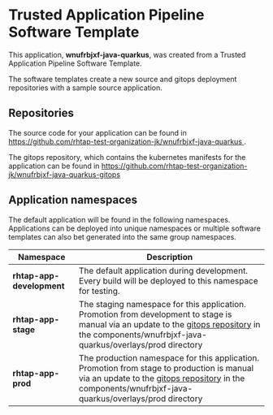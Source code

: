 # Trusted Application Pipeline Software Template

This application, **wnufrbjxf-java-quarkus**, was created from a Trusted Application Pipeline Software Template.

The software templates create a new source and gitops deployment repositories with a sample source application. 

## Repositories

The source code for your application can be found in [https://github.com/rhtap-test-organization-jk/wnufrbjxf-java-quarkus ](https://github.com/rhtap-test-organization-jk/wnufrbjxf-java-quarkus ).
 
The gitops repository, which contains the kubernetes manifests for the application can be found in 
[https://github.com/rhtap-test-organization-jk/wnufrbjxf-java-quarkus-gitops ](https://github.com/rhtap-test-organization-jk/wnufrbjxf-java-quarkus-gitops ) 

## Application namespaces 

The default application will be found in the following namespaces. Applications can be deployed into unique namespaces or multiple software templates can also bet generated into the same group namespaces.  

|  Namespace   |  Description   |  
| -------- | -------- |   
| **rhtap-app-development** | The default application during development. Every build will be deployed to this namespace for testing. | 
| **rhtap-app-stage** | The staging namespace for this application. Promotion from development to stage is manual via an update to the [gitops repository](https://github.com/rhtap-test-organization-jk/wnufrbjxf-java-quarkus-gitops ) in the components/wnufrbjxf-java-quarkus/overlays/prod directory |  
| **rhtap-app-prod** | The production namespace for this application. Promotion from stage to production is manual via an update to the [gitops repository](https://github.com/rhtap-test-organization-jk/wnufrbjxf-java-quarkus-gitops ) in the components/wnufrbjxf-java-quarkus/overlays/prod directory | 